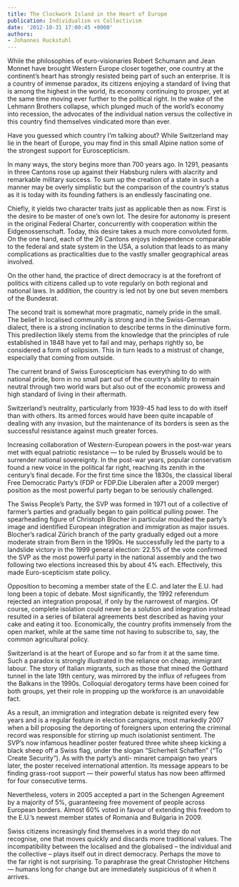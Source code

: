 ```yaml
---
title: The Clockwork Island in the Heart of Europe
publication: Individualism vs Collectivism
date: '2012-10-31 17:00:45 +0000'
authors:
- Johannes Ruckstuhl
---
```


While the philosophies of euro-visionaries Robert Schumann and Jean Monnet have brought Western Europe closer together, one country at the continent’s heart has strongly resisted being part of such an enterprise. It is a country of immense paradox, its citizens enjoying a standard of living that is among the highest in the world, its economy continuing to prosper, yet at the same time moving ever further to the political right. In the wake of the Lehmann Brothers collapse, which plunged much of the world’s economy into recession, the advocates of the individual nation versus the collective in this country find themselves vindicated more than ever.

Have you guessed which country I’m talking about? While Switzerland may lie in the heart of Europe, you may find in this small Alpine nation some of the strongest support for Euroscepticism.

In many ways, the story begins more than 700 years ago. In 1291, peasants in three Cantons rose up against their Habsburg rulers with alacrity and remarkable military success. To sum up the creation of a state in such a manner may be overly simplistic but the comparison of the country’s status as it is today with its founding fathers is an endlessly fascinating one.

Chiefly, it yields two character traits just as applicable then as now. First is the desire to be master of one’s own lot. The desire for autonomy is present in the original Federal Charter, concurrently with cooperation within the Eidgenossenschaft. Today, this desire takes a much more convoluted form. On the one hand, each of the 26 Cantons enjoys independence comparable to the federal and state system in the USA, a solution that leads to as many complications as practicalities due to the vastly smaller geographical areas involved.

On the other hand, the practice of direct democracy is at the forefront of politics with citizens called up to vote regularly on both regional and national laws. In addition, the country is led not by one but seven members of the Bundesrat.

The second trait is somewhat more pragmatic, namely pride in the small. The belief in localised community is strong and in the Swiss-German dialect, there is a strong inclination to describe terms in the diminutive form. This predilection likely stems from the knowledge that the principles of rule established in 1848 have yet to fail and may, perhaps rightly so, be considered a form of solipsism. This in turn leads to a mistrust of change, especially that coming from outside.

The current brand of Swiss Euroscepticism has everything to do with national pride, born in no small part out of the country’s ability to remain neutral through two world wars but also out of the economic prowess and high standard of living in their aftermath.

Switzerland’s neutrality, particularly from 1939-45 had less to do with itself than with others. Its armed forces would have been quite incapable of dealing with any invasion, but the maintenance of its borders is seen as the successful resistance against much greater forces.

Increasing collaboration of Western-European powers in the post-war years met with equal patriotic resistance — to be ruled by Brussels would be to surrender national sovereignty. In the post-war years, popular conservatism found a new voice in the political far right, reaching its zenith in the century’s final decade. For the first time since the 1830s, the classical liberal Free Democratic Party’s (FDP or FDP.Die Liberalen after a 2009 merger) position as the most powerful party began to be seriously challenged.

The Swiss People’s Party, the SVP was formed in 1971 out of a collective of farmer’s parties and gradually began to gain political pulling power. The spearheading figure of Christoph Blocher in particular moulded the party’s image and identified European integration and immigration as major issues. Blocher’s radical Zürich branch of the party gradually edged out a more moderate strain from Bern in the 1990s. He successfully led the party to a landslide victory in the 1999 general election: 22.5% of the vote confirmed the SVP as the most powerful party in the national assembly and the two following two elections increased this by about 4% each. Effectively, this made Euro-scepticism state policy.

Opposition to becoming a member state of the E.C. and later the E.U. had long been a topic of debate. Most significantly, the 1992 referendum rejected an integration proposal, if only by the narrowest of margins. Of course, complete isolation could never be a solution and integration instead resulted in a series of bilateral agreements best described as having your cake and eating it too. Economically, the country profits immensely from the open market, while at the same time not having to subscribe to, say, the common agricultural policy.

Switzerland is at the heart of Europe and so far from it at the same time. Such a paradox is strongly illustrated in the reliance on cheap, immigrant labour. The story of Italian migrants, such as those that mined the Gotthard tunnel in the late 19th century, was mirrored by the influx of refugees from the Balkans in the 1990s. Colloquial derogatory terms have been coined for both groups, yet their role in propping up the workforce is an unavoidable fact.

As a result, an immigration and integration debate is reignited every few years and is a regular feature in election campaigns, most markedly 2007 when a bill proposing the deporting of foreigners upon entering the criminal record was responsible for stirring up much isolationist sentiment. The SVP’s now infamous headliner poster featured three white sheep kicking a black sheep off a Swiss flag, under the slogan “Sicherheit Schaffen” (“To Create Security”). As with the party’s anti- minaret campaign two years later, the poster received international attention. Its message appears to be finding grass-root support — their powerful status has now been affirmed for four consecutive terms.

Nevertheless, voters in 2005 accepted a part in the Schengen Agreement by a majority of 5%, guaranteeing free movement of people across European borders. Almost 60% voted in favour of extending this freedom to the E.U.’s newest member states of Romania and Bulgaria in 2009.

Swiss citizens increasingly find themselves in a world they do not recognise, one that moves quickly and discards more traditional values. The incompatibility between the localised and the globalised – the individual and the collective – plays itself out in direct democracy. Perhaps the move to the far right is not surprising. To paraphrase the great Christopher Hitchens — humans long for change but are immediately suspicious of it when it arrives.
